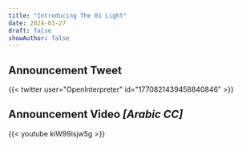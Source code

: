 ```yaml
---
title: "Introducing The 01 Light"
date: 2024-03-27
draft: false
showAuthor: false
---
```


## Announcement Tweet
{{< twitter user="OpenInterpreter" id="1770821439458840846" >}}

## Announcement Video _[Arabic CC]_
{{< youtube kiW99isjw5g >}}
